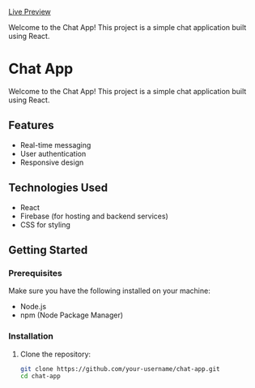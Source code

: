  [Live Preview](https://chatapp-f7b44.web.app/register)


Welcome to the Chat App! This project is a simple chat application built using React.

# Chat App

Welcome to the Chat App! This project is a simple chat application built using React.

## Features
- Real-time messaging
- User authentication
- Responsive design

## Technologies Used
- React
- Firebase (for hosting and backend services)
- CSS for styling

## Getting Started

### Prerequisites
Make sure you have the following installed on your machine:
- Node.js
- npm (Node Package Manager)

### Installation
1. Clone the repository:
   ```bash
   git clone https://github.com/your-username/chat-app.git
   cd chat-app
